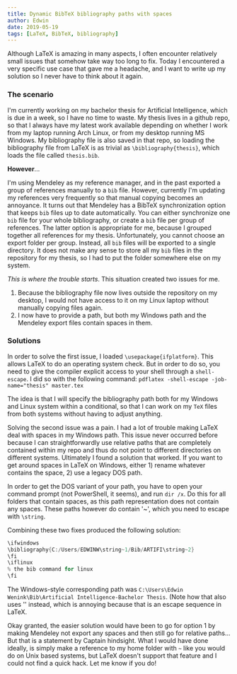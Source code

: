 ```yaml
---
title: Dynamic BibTeX bibliography paths with spaces
author: Edwin
date: 2019-05-19
tags: [LaTeX, BibTeX, bibliography]
---
```


Although LaTeX is amazing in many aspects, I often encounter relatively small issues that somehow take way too long to fix. 
Today I encountered a very specific use case that gave me a headache, and I want to write up my solution so I never have to think about it again.

### The scenario

I'm currently working on my bachelor thesis for Artificial Intelligence, which is due in a week, so I have no time to waste.
My thesis lives in a github repo, so that I always have my latest work available depending on whether I work from my laptop running Arch Linux, or from my desktop running MS Windows. 
My bibliography file is also saved in that repo, so loading the bibliography file from LaTeX is as trivial as `\bibliography{thesis}`, which loads the file called `thesis.bib`.

**However**...

I'm using Mendeley as my reference manager, and in the past exported a group of references manually to a `bib` file. 
However, currently I'm updating my references very frequently so that manual copying becomes an annoyance.
It turns out that Mendeley has a BibTeX synchronization option that keeps `bib` files up to date automatically.
You can either synchronize one `bib` file for your whole bibliography, or create a `bib` file per group of references.
The latter option is appropriate for me, because I grouped together all references for my thesis.
Unfortunately, you cannot choose an export folder per group.
Instead, all `bib` files will be exported to a single directory.
It does not make any sense to store all my `bib` files in the repository for my thesis, so I had to put the folder somewhere else on my system.

*This is where the trouble starts*.
This situation created two issues for me. 

1. Because the bibliography file now lives outside the repository on my desktop, I would not have access to it on my Linux laptop without manually copying files again.
2. I now have to provide a path, but both my Windows path and the Mendeley export files contain spaces in them.


### Solutions

In order to solve the first issue, I loaded `\usepackage{ifplatform}`.
This allows LaTeX to do an operating system check.
But in order to do so, you need to give the compiler explicit access to your shell through a `shell-escape`.
I did so with the following command: 
`pdflatex -shell-escape -job-name="thesis" master.tex`

The idea is that I will specify the bibliography path both for my Windows and Linux system within a conditional, so that I can work on my `TeX` files from both systems without having to adjust anything.

Solving the second issue was a pain.
I had a lot of trouble making LaTeX deal with spaces in my Windows path.
This issue never occurred before because I can straightforwardly use relative paths that are completely contained within my repo and thus do not point to different directories on different systems.
Ultimately I found a solution that worked.
If you want to get around spaces in LaTeX on Windows, either 1) rename whatever contains the space, 2) use a legacy DOS path.

In order to get the DOS variant of your path, you have to open your command prompt (not PowerShell, it seems), and run `dir /x`.
Do this for all folders that contain spaces, as this path representation does not contain any spaces.
These paths however do contain '~', which you need to escape with `\string`.

Combining these two fixes produced the following solution:

```java
\ifwindows
\bibliography{C:/Users/EDWINW\string~1/Bib/ARTIFI\string~2}
\fi
\iflinux
% the bib command for linux
\fi
```

The Windows-style corresponding path was `C:\Users\Edwin Wenink\Bib\Artificial Intelligence-Bachelor Thesis`.
(Note how that also uses '\' instead, which is annoying because that is an escape sequence in LaTeX.

Okay granted, the easier solution would have been to go for option 1 by making Mendeley not export any spaces and then still go for relative paths... But that is a statement by Captain hindsight.
What I would have done ideally, is simply make a reference to my home folder with `~` like you would do on Unix based systems, but LaTeX doesn't support that feature and I could not find a quick hack.
Let me know if you do!
